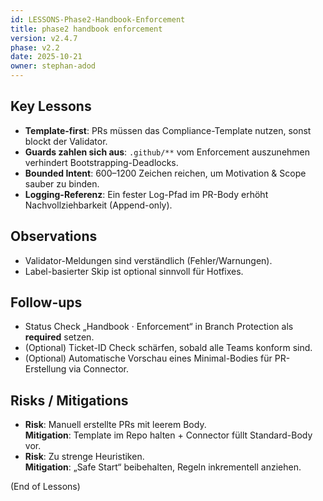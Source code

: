 ```yaml
---
id: LESSONS-Phase2-Handbook-Enforcement
title: phase2 handbook enforcement
version: v2.4.7
phase: v2.2
date: 2025-10-21
owner: stephan-adod
---
```

## Key Lessons
- **Template-first**: PRs müssen das Compliance-Template nutzen, sonst blockt der Validator.
- **Guards zahlen sich aus**: `.github/**` vom Enforcement auszunehmen verhindert Bootstrapping-Deadlocks.
- **Bounded Intent**: 600–1200 Zeichen reichen, um Motivation & Scope sauber zu binden.
- **Logging-Referenz**: Ein fester Log-Pfad im PR-Body erhöht Nachvollziehbarkeit (Append-only).

## Observations
- Validator-Meldungen sind verständlich (Fehler/Warnungen). 
- Label-basierter Skip ist optional sinnvoll für Hotfixes.

## Follow-ups
- Status Check „Handbook · Enforcement“ in Branch Protection als **required** setzen.
- (Optional) Ticket-ID Check schärfen, sobald alle Teams konform sind.
- (Optional) Automatische Vorschau eines Minimal-Bodies für PR-Erstellung via Connector.

## Risks / Mitigations
- **Risk**: Manuell erstellte PRs mit leerem Body.  
  **Mitigation**: Template im Repo halten + Connector füllt Standard-Body vor.
- **Risk**: Zu strenge Heuristiken.  
  **Mitigation**: „Safe Start“ beibehalten, Regeln inkrementell anziehen.

(End of Lessons)
